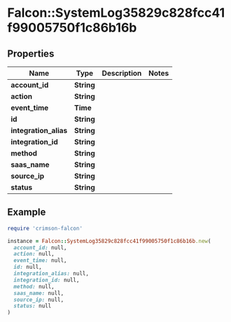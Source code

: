 # Falcon::SystemLog35829c828fcc41f99005750f1c86b16b

## Properties

| Name | Type | Description | Notes |
| ---- | ---- | ----------- | ----- |
| **account_id** | **String** |  |  |
| **action** | **String** |  |  |
| **event_time** | **Time** |  |  |
| **id** | **String** |  |  |
| **integration_alias** | **String** |  |  |
| **integration_id** | **String** |  |  |
| **method** | **String** |  |  |
| **saas_name** | **String** |  |  |
| **source_ip** | **String** |  |  |
| **status** | **String** |  |  |

## Example

```ruby
require 'crimson-falcon'

instance = Falcon::SystemLog35829c828fcc41f99005750f1c86b16b.new(
  account_id: null,
  action: null,
  event_time: null,
  id: null,
  integration_alias: null,
  integration_id: null,
  method: null,
  saas_name: null,
  source_ip: null,
  status: null
)
```

